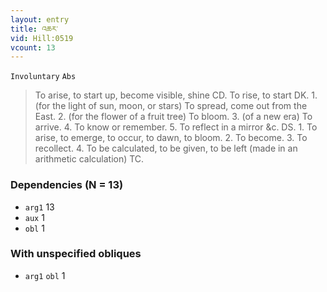 ```yaml
---
layout: entry
title: འཆར་
vid: Hill:0519
vcount: 13
---
```

`Involuntary` `Abs`
> To arise, to start up, become visible, shine CD\.
 To rise, to start DK\.
 1\.
 (for the light of sun, moon, or stars) To spread, come out from the East\.
 2\.
 (for the flower of a fruit tree) To bloom\.
 3\.
 (of a new era) To arrive\.
 4\.
 To know or remember\.
 5\.
 To reflect in a mirror &c\.
 DS\.
 1\.
 To arise, to emerge, to occur, to dawn, to bloom\.
 2\.
 To become\.
 3\.
 To recollect\.
 4\.
 To be calculated, to be given, to be left (made in an arithmetic calculation) TC\.

### Dependencies (N = 13)
* `arg1` 13
* `aux` 1
* `obl` 1


### With unspecified obliques
* `arg1` `obl` 1
